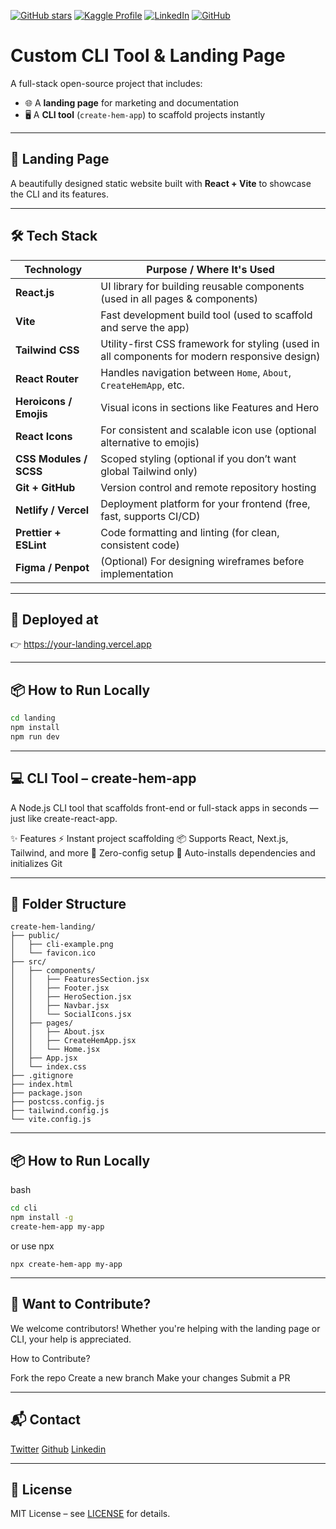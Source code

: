 [![GitHub stars](https://img.shields.io/github/stars/hemathens/hem-app-cli?style=social)](https://github.com/hemathens/hem-app-cli)
[![Kaggle Profile](https://img.shields.io/badge/Kaggle-hem%20ajit%20patel-20BEFF?logo=kaggle)](https://www.kaggle.com/hemajitpatel)
[![LinkedIn](https://img.shields.io/badge/LinkedIn-Hem%20Ajit%20Patel-0A66C2?logo=linkedin)](https://www.linkedin.com/in/hem-patel19)
[![GitHub](https://img.shields.io/badge/GitHub-hemathens-181717?logo=github)](https://github.com/hemathens)

# Custom CLI Tool & Landing Page

A full-stack open-source project that includes:

- 🌐 A **landing page** for marketing and documentation
- 🖥️ A **CLI tool** (`create-hem-app`) to scaffold projects instantly

---

## 🧾 Landing Page

A beautifully designed static website built with **React + Vite** to showcase the CLI and its features.

---

## 🛠 Tech Stack

| **Technology**         | **Purpose / Where It's Used**                                                                 |
| ---------------------- | --------------------------------------------------------------------------------------------- |
| **React.js**           | UI library for building reusable components (used in all pages & components)                  |
| **Vite**               | Fast development build tool (used to scaffold and serve the app)                              |
| **Tailwind CSS**       | Utility-first CSS framework for styling (used in all components for modern responsive design) |
| **React Router**       | Handles navigation between `Home`, `About`, `CreateHemApp`, etc.                              |
| **Heroicons / Emojis** | Visual icons in sections like Features and Hero                                               |
| **React Icons**        | For consistent and scalable icon use (optional alternative to emojis)                         |
| **CSS Modules / SCSS** | Scoped styling (optional if you don’t want global Tailwind only)                              |
| **Git + GitHub**       | Version control and remote repository hosting                                                 |
| **Netlify / Vercel**   | Deployment platform for your frontend (free, fast, supports CI/CD)                            |
| **Prettier + ESLint**  | Code formatting and linting (for clean, consistent code)                                      |
| **Figma / Penpot**     | (Optional) For designing wireframes before implementation                                     |

---

## 🚀 Deployed at

👉 [https://your-landing.vercel.app ](https://your-landing.vercel.app )

---

## 📦 How to Run Locally

```bash
cd landing
npm install
npm run dev
```

---

## 💻 CLI Tool – create-hem-app
A Node.js CLI tool that scaffolds front-end or full-stack apps in seconds — just like create-react-app.

✨ Features
⚡ Instant project scaffolding
📦 Supports React, Next.js, Tailwind, and more
🧠 Zero-config setup
📁 Auto-installs dependencies and initializes Git

---

## 📁 Folder Structure

```folder structure:
create-hem-landing/
├── public/
│   ├── cli-example.png
│   └── favicon.ico
├── src/
│   ├── components/
│   │   ├── FeaturesSection.jsx
│   │   ├── Footer.jsx
│   │   ├── HeroSection.jsx
│   │   ├── Navbar.jsx
│   │   └── SocialIcons.jsx
│   ├── pages/
│   │   ├── About.jsx
│   │   ├── CreateHemApp.jsx
│   │   └── Home.jsx
│   ├── App.jsx
│   └── index.css
├── .gitignore
├── index.html
├── package.json
├── postcss.config.js
├── tailwind.config.js
└── vite.config.js
```

---

## 📦 How to Run Locally

bash
```bash
cd cli
npm install -g
create-hem-app my-app
```
or use npx
```npx
npx create-hem-app my-app
```

---

## 🧪 Want to Contribute?
We welcome contributors! Whether you're helping with the landing page or CLI, your help is appreciated.

How to Contribute? 

Fork the repo
Create a new branch
Make your changes
Submit a PR

---

## 📬 Contact

[Twitter](https://x.com/Hemathens?t=7_ME_XJMpnQgxkunthVhXw&s=09)
[Github](https://github.com/hemathens)
[Linkedin](https://www.linkedin.com/in/hem-patel19?utm_source=share&utm_campaign=share_via&utm_content=profile&utm_medium=android_app)

---

## 📜 License

MIT License – see [LICENSE](https://chat.qwen.ai/c/LICENSE?spm=a2ty_o01.29997173.0.0.ff18c921RAA82t) for details.

